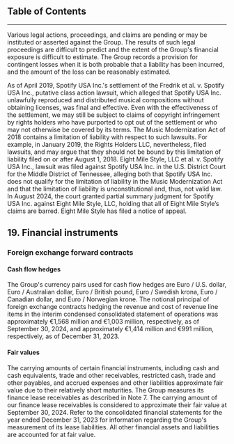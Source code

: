 ## Table of Contents

---

Various legal actions, proceedings, and claims are pending or may be instituted or asserted against the Group. The results of such legal proceedings are difficult to predict and the extent of the Group's financial exposure is difficult to estimate. The Group records a provision for contingent losses when it is both probable that a liability has been incurred, and the amount of the loss can be reasonably estimated.

As of April 2019, Spotify USA Inc.'s settlement of the Fredrik et al. v. Spotify USA Inc., putative class action lawsuit, which alleged that Spotify USA Inc. unlawfully reproduced and distributed musical compositions without obtaining licenses, was final and effective. Even with the effectiveness of the settlement, we may still be subject to claims of copyright infringement by rights holders who have purported to opt out of the settlement or who may not otherwise be covered by its terms. The Music Modernization Act of 2018 contains a limitation of liability with respect to such lawsuits. For example, in January 2019, the Rights Holders LLC, nevertheless, filed lawsuits, and may argue that they should not be bound by this limitation of liability filed on or after August 1, 2018. Eight Mile Style, LLC et al. v. Spotify USA Inc., lawsuit was filed against Spotify USA Inc. in the U.S. District Court for the Middle District of Tennessee, alleging both that Spotify USA Inc. does not qualify for the limitation of liability in the Music Modernization Act and that the limitation of liability is unconstitutional and, thus, not valid law. In August 2024, the court granted partial summary judgment for Spotify USA Inc. against Eight Mile Style, LLC, holding that all of Eight Mile Style’s claims are barred. Eight Mile Style has filed a notice of appeal.

## 19. Financial instruments

### Foreign exchange forward contracts

#### Cash flow hedges

The Group's currency pairs used for cash flow hedges are Euro / U.S. dollar, Euro / Australian dollar, Euro / British pound, Euro / Swedish krona, Euro / Canadian dollar, and Euro / Norwegian krone. The notional principal of foreign exchange contracts hedging the revenue and cost of revenue line items in the interim condensed consolidated statement of operations was approximately €1,568 million and €1,003 million, respectively, as of September 30, 2024, and approximately €1,414 million and €991 million, respectively, as of December 31, 2023.

#### Fair values

The carrying amounts of certain financial instruments, including cash and cash equivalents, trade and other receivables, restricted cash, trade and other payables, and accrued expenses and other liabilities approximate fair value due to their relatively short maturities. The Group measures its finance lease receivables as described in Note 7. The carrying amount of our finance lease receivables is considered to approximate their fair value at September 30, 2024. Refer to the consolidated financial statements for the year ended December 31, 2023 for information regarding the Group's measurement of its lease liabilities. All other financial assets and liabilities are accounted for at fair value.